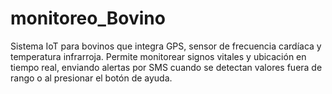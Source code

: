 # monitoreo_Bovino
Sistema IoT para bovinos que integra GPS, sensor de frecuencia cardíaca y temperatura infrarroja. Permite monitorear signos vitales y ubicación en tiempo real, enviando alertas por SMS cuando se detectan valores fuera de rango o al presionar el botón de ayuda.
